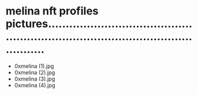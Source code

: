 # melina nft profiles pictures.........................................................................................................
- 0xmelina (1).jpg
- 0xmelina (2).jpg
- 0xmelina (3).jpg
- 0xmelina (4).jpg
